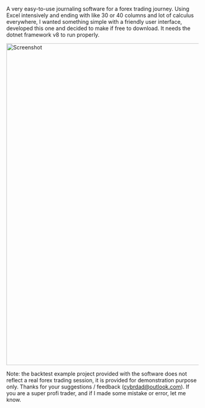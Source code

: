 A very easy-to-use journaling software for a forex trading journey.
Using Excel intensively and ending with like 30 or 40 columns and lot of calculus everywhere, I wanted something simple with a friendly user interface, developed this one and decided to make if free to download.
It needs the dotnet framework v8 to run properly.

<img width="1478" height="843" alt="Screenshot" src="https://github.com/user-attachments/assets/c2ccc871-b927-4cbc-834f-aae51cf2154c" />

Note: the backtest example project provided with the software does not reflect a real forex trading session, it is provided for demonstration purpose only.
Thanks for your suggestions / feedback (cybrdad@outlook.com). If you are a super profi trader, and if I made some mistake or error, let me know.
